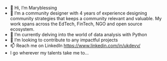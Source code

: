 - 👋 Hi, I’m Maryblessing
- 👀 I’m a community designer with 4 years of experience designing community strategies that keeps a community relevant and valuable. My work spans across the EdTech, FinTech, NGO and open source ecosystem. 
- 🌱 I’m currently delving into the world of data analysis with Python 
- 💞️ I’m looking to contribute to any impactful projects 
- 📫 Reach me on LinkedIn https://www.linkedin.com/in/ukdevv/
- I go wherever my talents take me to...

<!---
Maryblessing/Maryblessing is a ✨ special ✨ repository because its `README.md` (this file) appears on your GitHub profile.
You can click the Preview link to take a look at your changes.
--->
